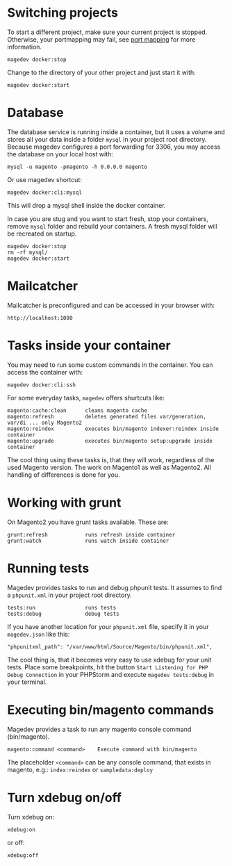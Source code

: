 # Switching projects

To start a different project, make sure your current project is stopped. Otherwise, your portmapping may fail, see [port mapping](port-mapping.md) for more information.

    magedev docker:stop

Change to the directory of your other project and just start it with:

    magedev docker:start

# Database

The database service is running inside a container, but it uses a volume and stores all your data inside a folder `mysql` in your project root directory. Because magedev configures a port forwarding for 3306, you may access the database on your local host with:

    mysql -u magento -pmagento -h 0.0.0.0 magento

Or use magedev shortcut:

    magedev docker:cli:mysql

This will drop a mysql shell inside the docker container.

In case you are stug and you want to start fresh, stop your containers, remove `mysql` folder and rebuild your containers. A fresh mysql folder will be recreated on startup.

    magedev docker:stop
    rm -rf mysql/
    magedev docker:start

# Mailcatcher

Mailcatcher is preconfigured and can be accessed in your browser with:

    http://localhost:1080

# Tasks inside your container

You may need to run some custom commands in the container. You can access the container with:

    magedev docker:cli:ssh

For some everyday tasks, `magedev` offers shurtcuts like:

    magento:cache:clean      cleans magento cache
    magento:refresh          deletes generated files var/generation, var/di ... only Magento2
    magento:reindex          executes bin/magento indexer:reindex inside container
    magento:upgrade          executes bin/magento setup:upgrade inside container

The cool thing using these tasks is, that they will work, regardless of the used Magento version. The work on Magento1 as well as Magento2. All handling of differences is done for you.

# Working with grunt

On Magento2 you have grunt tasks available. These are:

    grunt:refresh            runs refresh inside container
    grunt:watch              runs watch inside container


# Running tests

Magedev provides tasks to run and debug phpunit tests. It assumes to find a `phpunit.xml` in your project root directory.

    tests:run                runs tests
    tests:debug              debug tests

If you have another location for your `phpunit.xml` file, specify it in your `magedev.json` like this:

    "phpunitxml_path": "/var/www/html/Source/Magento/bin/phpunit.xml",

The cool thing is, that it becomes very easy to use xdebug for your unit tests. Place some breakpoints, hit the button `Start Listening for PHP Debug Connection` in your PHPStorm and execute `magedev tests:debug` in your terminal.

# Executing bin/magento commands

Magedev provides a task to run any magento console command (bin/magento).

    magento:command <command>    Execute command with bin/magento

The placeholder `<command>` can be any console command, that exists in magento, e.g.: `index:reindex` or `sampledata:deploy`

# Turn xdebug on/off

Turn xdebug on:

    xdebug:on

or off:

    xdebug:off

